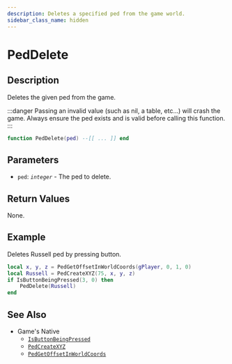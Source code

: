```yaml
---
description: Deletes a specified ped from the game world.
sidebar_class_name: hidden
---
```


# PedDelete

## Description

Deletes the given ped from the game.

:::danger
Passing an invalid value (such as nil, a table, etc...) will crash the game.
Always ensure the ped exists and is valid before calling this function.
:::

```lua
function PedDelete(ped) --[[ ... ]] end
```

## Parameters

- `ped`: _`integer`_ - The ped to delete.

## Return Values

None.

## Example

Deletes Russell ped by pressing button.
```lua
local x, y, z = PedGetOffsetInWorldCoords(gPlayer, 0, 1, 0)
local Russell = PedCreateXYZ(75, x, y, z)
if IsButtonBeingPressed(3, 0) then
    PedDelete(Russell)
end
```

## See Also

- Game's Native
  - [`IsButtonBeingPressed`](https://bully-scripting.vercel.app/docs/game-reference/global-functions/IsButtonBeingPressed)
  - [`PedCreateXYZ`](https://bully-scripting.vercel.app/docs/game-reference/global-functions/PedCreateXYZ)
  - [`PedGetOffsetInWorldCoords`](https://bully-scripting.vercel.app/docs/game-reference/global-functions/PedGetOffsetInWorldCoords)

